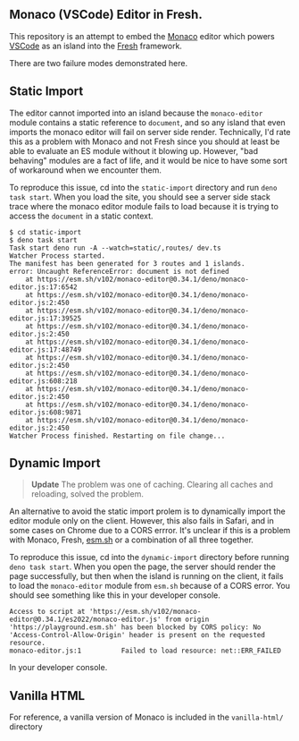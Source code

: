 ## Monaco (VSCode) Editor in Fresh.

This repository is an attempt to embed the [Monaco][] editor which powers
[VSCode][] as an island into the [Fresh][] framework.

There are two failure modes demonstrated here.

## Static Import

The editor cannot imported into an island because the `monaco-editor`
module contains a static reference to `document`, and so any island
that even imports the monaco editor will fail on server side
render. Technically, I'd rate this as a problem with Monaco and not
Fresh since you should at least be able to evaluate an ES module
without it blowing up. However, "bad behaving" modules are a fact of
life, and it would be nice to have some sort of workaround when we
encounter them.

To reproduce this issue, cd into the `static-import` directory and run
`deno task start`. When you load the site, you should see a server
side stack trace where the monaco editor module fails to load because
it is trying to access the `document` in a static context.

``` shellsession
$ cd static-import
$ deno task start
Task start deno run -A --watch=static/,routes/ dev.ts
Watcher Process started.
The manifest has been generated for 3 routes and 1 islands.
error: Uncaught ReferenceError: document is not defined
    at https://esm.sh/v102/monaco-editor@0.34.1/deno/monaco-editor.js:17:6542
    at https://esm.sh/v102/monaco-editor@0.34.1/deno/monaco-editor.js:2:450
    at https://esm.sh/v102/monaco-editor@0.34.1/deno/monaco-editor.js:17:39525
    at https://esm.sh/v102/monaco-editor@0.34.1/deno/monaco-editor.js:2:450
    at https://esm.sh/v102/monaco-editor@0.34.1/deno/monaco-editor.js:17:48749
    at https://esm.sh/v102/monaco-editor@0.34.1/deno/monaco-editor.js:2:450
    at https://esm.sh/v102/monaco-editor@0.34.1/deno/monaco-editor.js:608:218
    at https://esm.sh/v102/monaco-editor@0.34.1/deno/monaco-editor.js:2:450
    at https://esm.sh/v102/monaco-editor@0.34.1/deno/monaco-editor.js:608:9871
    at https://esm.sh/v102/monaco-editor@0.34.1/deno/monaco-editor.js:2:450
Watcher Process finished. Restarting on file change...
```

## Dynamic Import

> **Update** The problem was one of caching. Clearing all caches and reloading, solved the problem.


An alternative to avoid the static import prolem is to dynamically
import the editor module only on the client. However, this also fails
in Safari, and in some cases on Chrome due to a CORS errror. It's
unclear if this is a problem with Monaco, Fresh, [esm.sh][] or a
combination of all three together.

To reproduce this issue, cd into the `dynamic-import` directory before
running `deno task start`. When you open the page, the server should
render the page successfully, but then when the island is running on
the client, it fails to load the `monaco-editor` module from `esm.sh`
because of a CORS error. You should see something like this in your
developer console.

``` text
Access to script at 'https://esm.sh/v102/monaco-editor@0.34.1/es2022/monaco-editor.js' from origin 'https://playground.esm.sh' has been blocked by CORS policy: No 'Access-Control-Allow-Origin' header is present on the requested resource.
monaco-editor.js:1          Failed to load resource: net::ERR_FAILED
```

In your developer console.

## Vanilla HTML

For reference, a vanilla version of Monaco is included in the `vanilla-html/`
directory

[Monaco]: https://microsoft.github.io/monaco-editor
[VSCode]: https://code.visualstudio.com
[Fresh]: https://fresh.deno.dev
[esm.sh]: https://esm.sh
